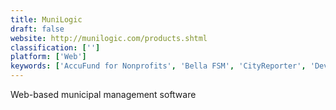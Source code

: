 ```yaml
---
title: MuniLogic
draft: false 
website: http://munilogic.com/products.shtml
classification: ['']
platform: ['Web']
keywords: ['AccuFund for Nonprofits', 'Bella FSM', 'CityReporter', 'Device Magic', 'EZOfficeInventory', 'Fluix', 'GoCanvas', 'GovPilot', 'HouseCall Pro', 'Maintenance Connection', 'Malvee Jobber', 'Municity', 'ProntoForms', 'RazorSync', 'ServiceTitan', 'Smart Service', 'Whip Around', 'eWorkOrders', 'iAuditor']
---
```

Web-based municipal management software
